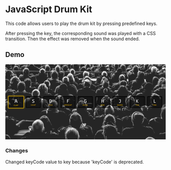 # JavaScript Drum Kit

This code allows users to play the drum kit by pressing predefined keys.

After pressing the key, the corresponding sound was played with a CSS transition. Then the effect was removed when the sound ended.

## Demo
![Screenshot of drum kit.](../assets/images/day1.png)

### Changes
Changed keyCode value to key because 'keyCode' is deprecated.
 
